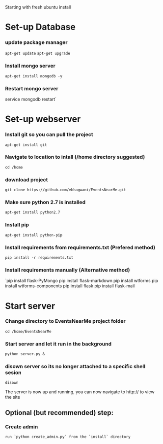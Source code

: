 Starting with fresh ubuntu install
# Set-up Database
### update package manager
`apt-get update`
`apt-get upgrade`
### Install mongo server
`apt-get install mongodb -y`
### Restart mongo server
service mongodb restart`

# Set-up webserver
### Install git so you can pull the project
`apt-get install git`

### Navigate to location to intall (/home directory suggested)
`cd /home`

### download project
`git clone https://github.com/vbhagwani/EventsNearMe.git`

### Make sure python 2.7 is installed
`apt-get install python2.7`
### Install pip
`apt-get install python-pip`

### Install requirements from requirements.txt (Prefered method)
`pip install -r requirements.txt`

### Install requirements manually (Alternative method)
`pip install flask-PyMongo
pip install flask-markdown
pip install wtforms
pip install wtforms-components
pip install flask
pip install flask-mail

# Start server
### Change directory to EventsNearMe project folder
`cd /home/EventsNearMe`

### Start server and let it run in the background
`python server.py &`

### disown server so its no longer attached to a specific shell sesion
`disown`



The server is now up and running, you can now navigate to http://<server ip>
to view the site


## Optional (but recommended) step:
### Create admin
    run `python create_admin.py` from the `install` directory
